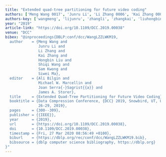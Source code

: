 ```yaml
---
title: "Extended quad-tree partitioning for future video coding"
authors: ['Meng Wang 0017', 'Junru Li', 'Li Zhang 0006', 'Kai Zhang 0007', 'Hongbin Liu', 'Shiqi Wang', 'Sam Kwong', 'Siwei Ma']
authors-key: ['wangmeng', 'lijunru', 'zhangli', 'zhangkai', 'liuhongbin', 'wangshiqi', 'kwongsam', 'masiwei']
year: "2019"
article-link: "https://doi.org/10.1109/DCC.2019.00038"
venue: "DCC"
bibex: "@inproceedings{DBLP:conf/dcc/WangLZZLWKM19,
  author    = {Meng Wang and
               Junru Li and
               Li Zhang and
               Kai Zhang and
               Hongbin Liu and
               Shiqi Wang and
               Sam Kwong and
               Siwei Ma},
  editor    = {Ali Bilgin and
               Michael W. Marcellin and
               Joan Serra{-}Sagrist{{a}} and
               James A. Storer},
  title     = {Extended Quad-Tree Partitioning for Future Video Coding},
  booktitle = {Data Compression Conference, {DCC} 2019, Snowbird, UT, USA, March
               26-29, 2019},
  pages     = {300--309},
  publisher = {{IEEE}},
  year      = {2019},
  url       = {https://doi.org/10.1109/DCC.2019.00038},
  doi       = {10.1109/DCC.2019.00038},
  timestamp = {Fri, 27 Mar 2020 08:56:49 +0100},
  biburl    = {https://dblp.org/rec/conf/dcc/WangLZZLWKM19.bib},
  bibsource = {dblp computer science bibliography, https://dblp.org}
}"
---
```

